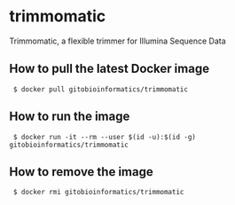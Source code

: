 # trimmomatic 

Trimmomatic, a flexible trimmer for Illumina Sequence Data

## How to pull the latest Docker image
```
 $ docker pull gitobioinformatics/trimmomatic
```

## How to run the image
```
 $ docker run -it --rm --user $(id -u):$(id -g) gitobioinformatics/trimmomatic
```

## How to remove the image
```
 $ docker rmi gitobioinformatics/trimmomatic
```

[DockerHub]: (https://hub.docker.com/r/gitobioinformatics/trimmomatic)
[Quay]: (https://quay.io/repository/gitobioinformatics/trimmomatic)

